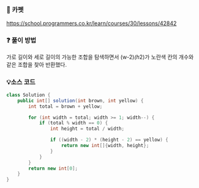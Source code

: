 ### 🔗 카펫
https://school.programmers.co.kr/learn/courses/30/lessons/42842

### ❓ 풀이 방법
가로 길이와 세로 길이의 가능한 조합을 탐색하면서 (w-2)*(h*2)가 노란색 칸의 개수와 같은 조합을 찾아 반환했다.

### 💡소스 코드
```java
class Solution {
    public int[] solution(int brown, int yellow) {
        int total = brown + yellow;

        for (int width = total; width >= 1; width--) {
            if (total % width == 0) {
                int height = total / width;

                if ((width - 2) * (height - 2) == yellow) {
                    return new int[]{width, height};
                }
            }
        }
        return new int[0];
    }
}

```